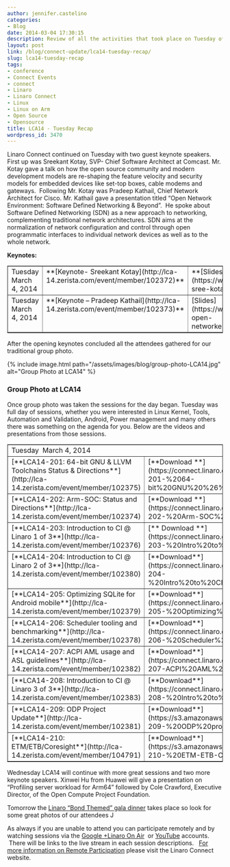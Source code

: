 ```yaml
---
author: jennifer.castelino
categories:
- Blog
date: 2014-03-04 17:30:15
description: Review of all the activities that took place on Tuesday of LCA14
layout: post
link: /blog/connect-update/lca14-tuesday-recap/
slug: lca14-tuesday-recap
tags:
- conference
- Connect Events
- connect
- Linaro
- Linaro Connect
- Linux
- Linux on Arm
- Open Source
- Opensource
title: LCA14 - Tuesday Recap
wordpress_id: 3470
---
```


Linaro Connect continued on Tuesday with two guest keynote speakers. First up was Sreekant Kotay, SVP- Chief Software Architect at Comcast. Mr. Kotay gave a talk on how the open source community and modern development models are re-shaping the feature velocity and security models for embedded devices like set-top boxes, cable modems and gateways.  Following Mr. Kotay was Pradeep Kathail, Chief Network Architect for Cisco. Mr. Kathail gave a presentation titled “Open Network Environment: Software Defined Networking & Beyond”.  He spoke about Software Defined Networking (SDN) as a new approach to networking, complementing traditional network architectures. SDN aims at the normalization of network configuration and control through open programmatic interfaces to individual network devices as well as to the whole network.


**Keynotes:**
<table cellpadding="0" width="874" cellspacing="0" border="1" class="table responsive-table">
<tbody >
<tr >

<td width="163" valign="top" markdown="1">
Tuesday March 4, 2014
</td>

<td width="235" valign="top" markdown="1">
**[Keynote- Sreekant Kotay](http://lca-14.zerista.com/event/member/102372)**
</td>

<td width="94" valign="top" markdown="1">
**[Slides](https://www.slideshare.net/linaroorg/lca14-sree-kotaykeynote)**
</td>

<td width="151" valign="top" markdown="1">
**[Video](http://www.youtube.com/watch?v=iXFSCvjDmzo)** (YouTube)
</td>

<td width="184" valign="top" markdown="1">
[**Video**** **](http://people.linaro.org/linaro-connect/lca14/videos/03-04-Tuesday/Tuesday%20Keynote%20-%20Device%20development%20model%20for%20Carrier%20Class%20operators%20%2526%20Open%20Network%20Environment.mp4)(Linaro Server)
</td>
</tr>
<tr >

<td width="163" valign="top" markdown="1">
Tuesday March 4, 2014
</td>

<td width="235" valign="top" markdown="1">
**[Keynote – Pradeep Kathail](http://lca-14.zerista.com/event/member/102373)**
</td>

<td width="94" valign="top" markdown="1">
[Slides](https://www.slideshare.net/linaroorg/keynote-open-networkenvironmentpradeepkathail04032014)
</td>

<td width="151" valign="top" markdown="1">
[**Video**](http://www.youtube.com/watch?v=iXFSCvjDmzo) (YouTube)* begins at 20:05
</td>

<td width="184" valign="top" markdown="1">
**[Video](http://people.linaro.org/linaro-connect/lca14/videos/03-04-Tuesday/Tuesday%20Keynote%20-%20Device%20development%20model%20for%20Carrier%20Class%20operators%20%2526%20Open%20Network%20Environment.mp4)** (Linaro Server)* begins at 20:05
</td>
</tr>
</tbody>
</table>
After the opening keynotes concluded all the attendees gathered for our traditional group photo.


{% include image.html path="/assets/images/blog/group-photo-LCA14.jpg" alt="Group Photo at LCA14" %}


### **Group Photo at LCA14**



Once group photo was taken the sessions for the day began. Tuesday was full day of sessions, whether you were interested in Linux Kernel, Tools, Automation and Validation, Android, Power management and many others there was something on the agenda for you. Below are the videos and presentations from those sessions.   



<table cellpadding="0" width="874" cellspacing="0" border="1" >
<tbody >
<tr >

<td colspan="4" width="874" valign="top" markdown="1">
Tuesday  March 4, 2014
</td>
</tr>
<tr >

<td width="268" valign="top" markdown="1">
[**LCA14-201: 64-bit GNU & LLVM Toolchains Status & Directions**](http://lca-14.zerista.com/event/member/102375)
</td>

<td width="175" valign="top" markdown="1">
[**Download **](https://connect.linaro.org.s3.amazonaws.com/lca14/presentations/LCA14-201-%2064-bit%20GNU%20%26%20LLVM%20toolchains%20status%20report.pdf)slides
</td>

<td width="204" valign="top" markdown="1">
[**Video**](https://www.youtube.com/watch?v=4sNVA1d5itw) (You Tube)
</td>

<td width="227" valign="top" markdown="1">
[**Video**** **](http://people.linaro.org/linaro-connect/lca14/videos/03-04-Tuesday/LCA14-201-%2064-bit%20GNU%20%2526%20LLVM%20Toolchains%20Status%20%2526%20Directions.mp4)(Linaro Server)
</td>
</tr>
<tr >

<td width="268" valign="top" markdown="1">
[**LCA14-202: Arm-SOC: Status and Directions**](http://lca-14.zerista.com/event/member/102374)
</td>

<td width="175" valign="top" markdown="1">
[**Download **](https://connect.linaro.org.s3.amazonaws.com/lca14/presentations/LCA14-202-%20Arm-SOC%20Status%20and%20directions.pdf)slides
</td>

<td width="204" valign="top" markdown="1">
[**Video**](http://www.youtube.com/watch?v=Gw3AE3iQdgg) (You Tube)
</td>

<td width="227" valign="top" markdown="1">
[**Video**](http://people.linaro.org/linaro-connect/lca14/videos/03-04-Tuesday/LCA14-202-%20Arm-SOC-%20Status%20and%20Directions.mp4) (Linaro Server)
</td>
</tr>
<tr >

<td width="268" valign="top" markdown="1">
[**LCA14-203: Introduction to CI @ Linaro 1 of 3**](http://lca-14.zerista.com/event/member/102376)
</td>

<td width="175" valign="top" markdown="1">
[** Download **](https://connect.linaro.org.s3.amazonaws.com/lca14/presentations/LCA14-203-%20Intro%20to%20CI%40%20Linaro%201of%203.pdf)slides
</td>

<td width="204" valign="top" markdown="1">
[**Video**](http://www.youtube.com/watch?v=J99bB-7J3jQ) (You Tube)
</td>

<td width="227" valign="top" markdown="1">
[**Video**](http://people.linaro.org/linaro-connect/lca14/videos/03-04-Tuesday/LCA14-203-%20Introduction%20to%20CI%20%2540%20Linaro%201%20of%203.mp4) (Linaro Server)
</td>
</tr>
<tr >

<td width="268" valign="top" markdown="1">
[**LCA14-204: Introduction to CI @ Linaro 2 of 3**](http://lca-14.zerista.com/event/member/102380)
</td>

<td width="175" valign="top" markdown="1">
[**Download**](https://connect.linaro.org.s3.amazonaws.com/lca14/presentations/LCA14-204-%20Intro%20to%20CI%20%40%20Linaro%202%20of%203.pdf) slides
</td>

<td width="204" valign="top" markdown="1">
[**Video**** **](https://www.youtube.com/watch?v=TA6s4RgM7-U)(You Tube)
</td>

<td width="227" valign="top" markdown="1">
[**Video**](http://people.linaro.org/linaro-connect/lca14/videos/03-04-Tuesday/LCA14-204-%20Introduction%20to%20CI%20%2540%20Linaro%202%20of%203.mp4) (Linaro Server)
</td>
</tr>
<tr >

<td width="268" valign="top" markdown="1">
[**LCA14-205: Optimizing SQLite for Android mobile**](http://lca-14.zerista.com/event/member/102379)
</td>

<td width="175" valign="top" markdown="1">
[**Download**](https://connect.linaro.org.s3.amazonaws.com/lca14/presentations/LCA14-205-%20Optimizing%20SQLite%20for%20Android%20Mobile.pdf) slides
</td>

<td width="204" valign="top" markdown="1">
[**Video**](http://www.youtube.com/watch?v=iobAwaEu1oM) (You Tube)
</td>

<td width="227" valign="top" markdown="1">
[**Video**](http://people.linaro.org/linaro-connect/lca14/videos/03-04-Tuesday/LCA14-205-%20Optimizing%20SQLite%20for%20Android%20mobile.mp4) (Linaro Server)
</td>
</tr>
<tr >

<td width="268" valign="top" markdown="1">
[**LCA14-206: Scheduler tooling and benchmarking**](http://lca-14.zerista.com/event/member/102378)
</td>

<td width="175" valign="top" markdown="1">
[**Download**](https://connect.linaro.org.s3.amazonaws.com/lca14/presentations/LCA14-206-%20Scheduler%20tooling%20and%20benchmarking.pdf) slides
</td>

<td width="204" valign="top" markdown="1">
[**Video**](http://www.youtube.com/watch?v=sPaHZOo5730) (You Tube)
</td>

<td width="227" valign="top" markdown="1">
[**Video**](http://people.linaro.org/linaro-connect/lca14/videos/03-04-Tuesday/LCA14-206-%20Scheduler%20tooling%20and%20benchmarking.mp4) (Linaro Server)
</td>
</tr>
<tr >

<td width="268" valign="top" markdown="1">
[**LCA14-207: ACPI AML usage and ASL guidelines**](http://lca-14.zerista.com/event/member/102382)
</td>

<td width="175" valign="top" markdown="1">
[**Download**](https://connect.linaro.org.s3.amazonaws.com/lca14/presentations/LCA14-207-ACPI%20AML%20usage%20and%20ASL%20guidelines.pdf) slides
</td>

<td width="204" valign="top" markdown="1">
[**Video**](http://www.youtube.com/watch?v=DDLb5waOGVM) (You Tube)
</td>

<td width="227" valign="top" markdown="1">
[**Video**](http://people.linaro.org/linaro-connect/lca14/videos/03-04-Tuesday/LCA14-207-%20ACPI%20AML%20usage%20and%20ASL%20guidelines.mp4) (Linaro Server)
</td>
</tr>
<tr >

<td width="268" valign="top" markdown="1">
[**LCA14-208: Introduction to CI @ Linaro 3 of 3**](http://lca-14.zerista.com/event/member/102383)
</td>

<td width="175" valign="top" markdown="1">
[**Download**](https://connect.linaro.org.s3.amazonaws.com/lca14/presentations/LCA14-208-%20Intro%20to%20CI%40Linaro%203%20of%203.pdf) slides
</td>

<td width="204" valign="top" markdown="1">
[**Video**](http://www.youtube.com/watch?v=mhD-QNZTguY) (You Tube)
</td>

<td width="227" valign="top" markdown="1">
[**Video**](https://connect.linaro.org.s3.amazonaws.com/lca14/videos/03-04-Tuesday/LCA14-208-%20Introduction%20to%20CI%20%2540%20Linaro%203%20of%203.mp4) (Linaro Server)
</td>
</tr>
<tr >

<td width="268" valign="top" markdown="1">
[**LCA14-209: ODP Project Update**](http://lca-14.zerista.com/event/member/102381)
</td>

<td width="175" valign="top" markdown="1">
[**Download**](https://s3.amazonaws.com/connect.linaro.org/lca14/presentations/LCA14-209-%20ODP%20project%20update.pdf) slides
</td>

<td width="204" valign="top" markdown="1">
[**Video**](http://www.youtube.com/watch?v=jXKfL9qLazg) (You Tube)
</td>

<td width="227" valign="top" markdown="1">
[**Video**](http://people.linaro.org/linaro-connect/lca14/videos/03-04-Tuesday/LCA14-209-%20ODP%20Project%20Update.mp4) (Linaro Server)
</td>
</tr>
<tr >

<td width="268" valign="top" markdown="1">
[**LCA14-210: ETM/ETB/Coresight**](http://lca-14.zerista.com/event/member/104791)
</td>

<td width="175" valign="top" markdown="1">
[**Download**](https://s3.amazonaws.com/connect.linaro.org/lca14/presentations/LCA14-210-%20ETM-ETB-Coresight%20BoF.pdf) slides
</td>

<td width="204" valign="top" markdown="1">
No Video Available
</td>

<td width="227" valign="top" markdown="1">
No Video Available
</td>
</tr>
</tbody>
</table>
Wednesday LCA14 will continue with more great sessions and two more keynote speakers. Xinwei Hu from Huawei will give a presentation on “Profiling server workload for Arm64” followed by Cole Crawford, Executive Director, of the Open Compute Project Foundation. 

Tomorrow the [Linaro “Bond Themed” gala dinner](https://connect.linaro.org/lca14/) takes place so look for some great photos of our attendees J

As always if you are unable to attend you can participate remotely and by watching sessions via the [Google +Linaro On Air](https://plus.google.com/u/0/116754366033915823792/posts)  or [YouTube](http://www.youtube.com/user/LinaroOnAir) accounts.  There will be links to the live stream in each session descriptions.   [For more information on Remote Participation]() please visit the Linaro Connect website.
